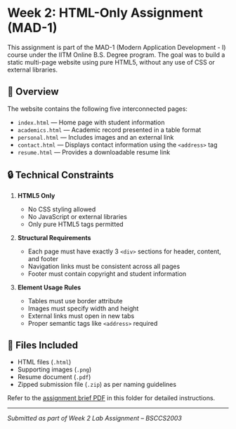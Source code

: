 # Week 2: HTML-Only Assignment (MAD-1)

This assignment is part of the MAD-1 (Modern Application Development - I) course under the IITM Online B.S. Degree program. The goal was to build a static multi-page website using pure HTML5, without any use of CSS or external libraries.

## 📄 Overview

The website contains the following five interconnected pages:

- `index.html` — Home page with student information
- `academics.html` — Academic record presented in a table format
- `personal.html` — Includes images and an external link
- `contact.html` — Displays contact information using the `<address>` tag
- `resume.html` — Provides a downloadable resume link

## 🔒 Technical Constraints

1. **HTML5 Only**
   - No CSS styling allowed
   - No JavaScript or external libraries
   - Only pure HTML5 tags permitted

2. **Structural Requirements**
   - Each page must have exactly 3 `<div>` sections for header, content, and footer
   - Navigation links must be consistent across all pages
   - Footer must contain copyright and student information

3. **Element Usage Rules**
   - Tables must use border attribute
   - Images must specify width and height
   - External links must open in new tabs
   - Proper semantic tags like `<address>` required

## 📁 Files Included

- HTML files (`.html`)
- Supporting images (`.png`)
- Resume document (`.pdf`)
- Zipped submission file (`.zip`) as per naming guidelines

Refer to the [assignment brief PDF](Week2_LA_HTML.pdf) in this folder for detailed instructions.

---

_Submitted as part of Week 2 Lab Assignment – BSCCS2003_
